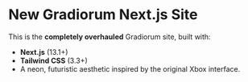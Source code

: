 # New Gradiorum Next.js Site

This is the **completely overhauled** Gradiorum site, built with:
- **Next.js** (13.1+)
- **Tailwind CSS** (3.3+)
- A neon, futuristic aesthetic inspired by the original Xbox interface.
